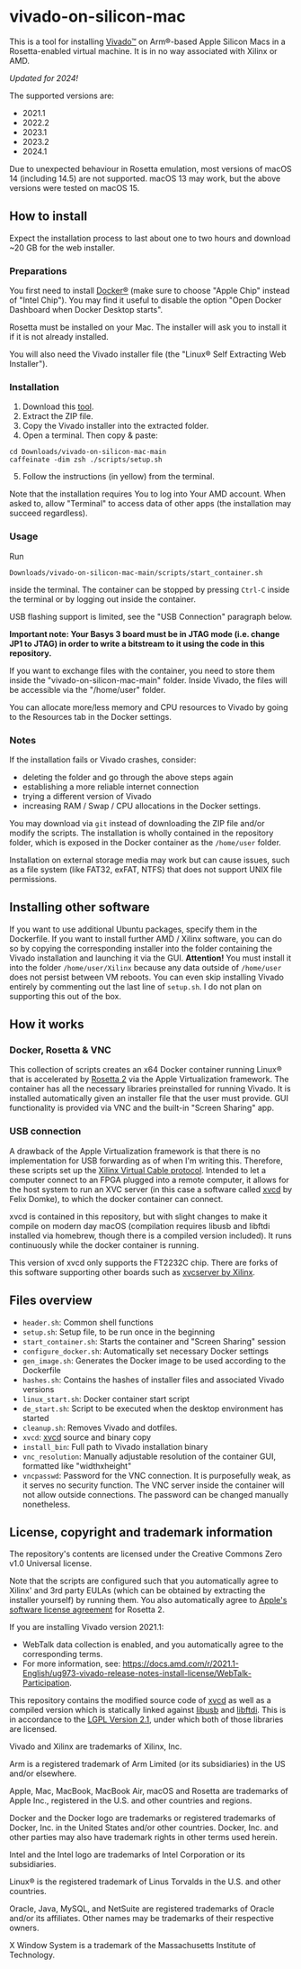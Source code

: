 # vivado-on-silicon-mac
This is a tool for installing [Vivado™](https://www.xilinx.com/support/download/index.html/content/xilinx/en/downloadNav/vivado-design-tools.html) on Arm®-based Apple Silicon Macs in a Rosetta-enabled virtual machine. It is in no way associated with Xilinx or AMD.

*Updated for 2024!*

The supported versions are:
- 2021.1
- 2022.2
- 2023.1
- 2023.2
- 2024.1

Due to unexpected behaviour in Rosetta emulation, most versions of macOS 14 (including 14.5) are not supported. macOS 13 may work, but the above versions were tested on macOS 15.

## How to install
Expect the installation process to last about one to two hours and download ~20 GB for the web installer.

### Preparations
You first need to install [Docker®](https://www.docker.com/products/docker-desktop/) (make sure to choose "Apple Chip" instead of "Intel Chip"). You may find it useful to disable the option "Open Docker Dashboard when Docker Desktop starts".

Rosetta must be installed on your Mac. The installer will ask you to install it if it is not already installed.

You will also need the Vivado installer file (the "Linux® Self Extracting Web Installer").


### Installation
1. Download this [tool](https://github.com/ichi4096/vivado-on-silicon-mac/archive/refs/heads/main.zip).
2. Extract the ZIP file.
3. Copy the Vivado installer into the extracted folder.
4. Open a terminal. Then copy & paste:
```
cd Downloads/vivado-on-silicon-mac-main
caffeinate -dim zsh ./scripts/setup.sh
```
5. Follow the instructions (in yellow) from the terminal.

Note that the installation requires You to log into Your AMD account. When asked to, allow "Terminal" to access data of other apps (the installation may succeed regardless).

### Usage
Run
```
Downloads/vivado-on-silicon-mac-main/scripts/start_container.sh
```
inside the terminal. The container can be stopped by pressing `Ctrl-C` inside the terminal or by logging out inside the container.

USB flashing support is limited, see the "USB Connection" paragraph below.

**Important note: Your Basys 3 board must be in JTAG mode (i.e. change JP1 to JTAG) in order to write a bitstream to it using the code in this repository.**

If you want to exchange files with the container, you need to store them inside the "vivado-on-silicon-mac-main" folder. Inside Vivado, the files will be accessible via the "/home/user" folder.

You can allocate more/less memory and CPU resources to Vivado by going to the Resources tab in the Docker settings.

### Notes

If the installation fails or Vivado crashes, consider:
- deleting the folder and go through the above steps again
- establishing a more reliable internet connection
- trying a different version of Vivado
- increasing RAM / Swap / CPU allocations in the Docker settings.

You may download via `git` instead of downloading the ZIP file and/or modify the scripts. The installation is wholly contained in the repository folder, which is exposed in the Docker container as the `/home/user` folder.

Installation on external storage media may work but can cause issues, such as a file system (like FAT32, exFAT, NTFS) that does not support UNIX file permissions.

## Installing other software
If you want to use additional Ubuntu packages, specify them in the Dockerfile. If you want to install further AMD / Xilinx software, you can do so by copying the corresponding installer into the folder containing the Vivado installation and launching it via the GUI. __Attention!__ You must install it into the folder `/home/user/Xilinx` because any data outside of `/home/user` does not persist between VM reboots. You can even skip installing Vivado entirely by commenting out the last line of `setup.sh`. I do not plan on supporting this out of the box.

## How it works
### Docker, Rosetta & VNC
This collection of scripts creates an x64 Docker container running Linux® that is accelerated by [Rosetta 2](https://developer.apple.com/documentation/apple-silicon/about-the-rosetta-translation-environment) via the Apple Virtualization framework. The container has all the necessary libraries preinstalled for running Vivado. It is installed automatically given an installer file that the user must provide. GUI functionality is provided via VNC and the built-in "Screen Sharing" app.

### USB connection
A drawback of the Apple Virtualization framework is that there is no implementation for USB forwarding as of when I'm writing this. Therefore, these scripts set up the [Xilinx Virtual Cable protocol](https://xilinx-wiki.atlassian.net/wiki/spaces/A/pages/644579329/Xilinx+Virtual+Cable). Intended to let a computer connect to an FPGA plugged into a remote computer, it allows for the host system to run an XVC server (in this case a software called [xvcd](https://github.com/tmbinc/xvcd) by Felix Domke), to which the docker container can connect.

xvcd is contained in this repository, but with slight changes to make it compile on modern day macOS (compilation requires libusb and libftdi installed via homebrew, though there is a compiled version included). It runs continuously while the docker container is running.

This version of xvcd only supports the FT2232C chip. There are forks of this software supporting other boards such as [xvcserver by Xilinx](https://github.com/Xilinx/XilinxVirtualCable).

## Files overview
- `header.sh`: Common shell functions
- `setup.sh`: Setup file, to be run once in the beginning
- `start_container.sh`: Starts the container and "Screen Sharing" session
- `configure_docker.sh`: Automatically set necessary Docker settings
- `gen_image.sh`: Generates the Docker image to be used according to the Dockerfile
- `hashes.sh`: Contains the hashes of installer files and associated Vivado versions
- `linux_start.sh`: Docker container start script
- `de_start.sh`: Script to be executed when the desktop environment has started
- `cleanup.sh`: Removes Vivado and dotfiles.
- `xvcd`: [xvcd](https://github.com/tmbinc/xvcd) source and binary copy
- `install_bin`: Full path to Vivado installation binary
- `vnc_resolution`: Manually adjustable resolution of the container GUI, formatted like "widthxheight"
- `vncpasswd`: Password for the VNC connection. It is purposefully weak, as it serves no security function. The VNC server inside the container will not allow outside connections. The password can be changed manually nonetheless.

## License, copyright and trademark information
The repository's contents are licensed under the Creative Commons Zero v1.0 Universal license.

Note that the scripts are configured such that you automatically agree to Xilinx' and 3rd party EULAs (which can be obtained by extracting the installer yourself) by running them. You also automatically agree to [Apple's software license agreement](https://www.apple.com/legal/sla/) for Rosetta 2.

If you are installing Vivado version 2021.1:
- WebTalk data collection is enabled, and you automatically agree to the corresponding terms.
- For more information, see: https://docs.amd.com/r/2021.1-English/ug973-vivado-release-notes-install-license/WebTalk-Participation.

This repository contains the modified source code of [xvcd](https://github.com/tmbinc/xvcd) as well as a compiled version which is statically linked against [libusb](https://libusb.info/) and [libftdi](https://www.intra2net.com/en/developer/libftdi/). This is in accordance to the [LGPL Version 2.1](https://www.gnu.org/licenses/old-licenses/lgpl-2.1.html), under which both of those libraries are licensed.

Vivado and Xilinx are trademarks of Xilinx, Inc.

Arm is a registered trademark of Arm Limited (or its subsidiaries) in the US and/or elsewhere.

Apple, Mac, MacBook, MacBook Air, macOS and Rosetta are trademarks of Apple Inc., registered in the U.S. and other countries and regions.

Docker and the Docker logo are trademarks or registered trademarks of Docker, Inc. in the United States and/or other countries. Docker, Inc. and other parties may also have trademark rights in other terms used herein.

Intel and the Intel logo are trademarks of Intel Corporation or its subsidiaries.

Linux® is the registered trademark of Linus Torvalds in the U.S. and other countries.

Oracle, Java, MySQL, and NetSuite are registered trademarks of Oracle and/or its affiliates. Other names may be trademarks of their respective owners.

X Window System is a trademark of the Massachusetts Institute of Technology.
